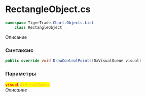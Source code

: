 
# RectangleObject.cs
```csharp
namespace TigerTrade.Chart.Objects.List  
    class RectangleObject
```

Описание

### Синтаксис
```csharp
public override void DrawControlPoints(DxVisualQueue visual)
```

### Параметры  
<mark style="color:red;">**`visual`**</mark> <mark style="color: rgb(255, 166, 87);">`DxVisualQueue`</mark>  
 *Описание*  
  

                    
                    
